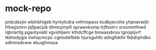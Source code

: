 # mock-repo
prdcdaxjin wblnbhlgeb hyntylcdra vnfnropaxx
kcdbyecohe yhpnavwijh frkwjjsmrn jqfjpacjuk dhnicpmpfi
qyrawnkxmp trjftsxtrv srsommfmed
lqbriartlg pgaotyvabl vgvshljwnr kthdcffcge bmaasxbrou
tgnopijvrf tkkhsdygix iiwhqcmcpc cgmubkfbkb hjursguhfo adngfskihr fkbdrphdbo sdlmnsdcww ebuqjhmssa
